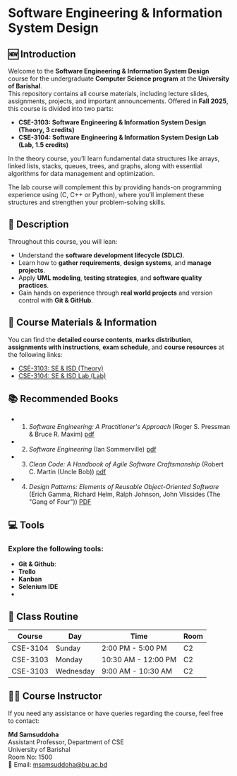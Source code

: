 # Software Engineering & Information System Design

## 🆕 Introduction
Welcome to the **Software Engineering & Information System Design** course for the undergraduate **Computer Science program** at the **University of Barishal**.  
This repository contains all course materials, including lecture slides, assignments, projects, and important announcements. Offered in **Fall 2025**, this course is divided into two parts:
- **CSE-3103: Software Engineering & Information System Design (Theory, 3 credits)**
- **CSE-3104: Software Engineering & Information System Design Lab (Lab, 1.5 credits)**

In the theory course, you’ll learn fundamental data structures like arrays, linked lists, stacks, queues, trees, and graphs, along with essential algorithms for data management and optimization.

The lab course will complement this by providing hands-on programming experience using (C, C++ or Python), where you’ll implement these structures and strengthen your problem-solving skills.

## 📝 Description
Throughout this course, you will lean:
- Understand the **software development lifecycle (SDLC)**.
- Learn how to **gather requirements**, **design systems**, and **manage projects**.
- Apply **UML modeling**, **testing strategies**, and **software quality practices**.
- Gain hands on experience through **real world projects** and version control with **Git & GitHub**.


## 📄 Course Materials & Information

You can find the **detailed course contents**, **marks distribution**, **assignments with instructions**, **exam schedule**, and **course resources** at the following links:

- [CSE-3103: SE & ISD (Theory)](https://github.com/samsuddoha/se/blob/main/content_cse_3103.md)
- [CSE-3104: SE & ISD Lab (Lab)](https://github.com/samsuddoha/se/blob/main/content_cse_3104.md)

## 📚 Recommended Books
- 1. *Software Engineering: A Practitioner's Approach* (Roger S. Pressman & Bruce R. Maxim) [pdf](https://github.com/samsuddoha/se/blob/main/Books/Pressman-Software%20Engineering%20Practitioner%E2%80%99s%20Approach%20-%207E.pdf)
- 2. *Software Engineering* (Ian Sommerville) [pdf](https://github.com/samsuddoha/se/blob/main/Books/Sommerville%20-%20Software%20Engineering%209ed.pdf)
- 3. *Clean Code: A Handbook of Agile Software Craftsmanship* (Robert C. Martin (Uncle Bob)) [pdf](https://github.com/samsuddoha/se/tree/main/Books)
- 4. *Design Patterns: Elements of Reusable Object-Oriented Software* (Erich Gamma, Richard Helm, Ralph Johnson, John Vlissides (The "Gang of Four"))  [PDF]()

## 💻 Tools 
### Explore the following tools:
- **Git & Github**:
- **Trello**
- **Kanban**
- **Selenium IDE**
-
## 📅 Class Routine
| Course   | Day        | Time             | Room |
|----------|-----------|------------------|------|
| CSE-3104 | Sunday     | 2:00 PM - 5:00 PM| C2   |
| CSE-3103 | Monday  | 10:30 AM - 12:00 PM | C2 |
| CSE-3103 | Wednesday   | 9:00 AM - 10:30 AM | C2  |

## 👨‍🏫 Course Instructor
If you need any assistance or have queries regarding the course, feel free to contact:

**Md Samsuddoha**  
Assistant Professor, Department of CSE  <br>
University of Barishal <br>
Room No: 1500 <br>
📧 Email: [msamsuddoha@bu.ac.bd](mailto:msamsuddoha@bu.ac.bd)
